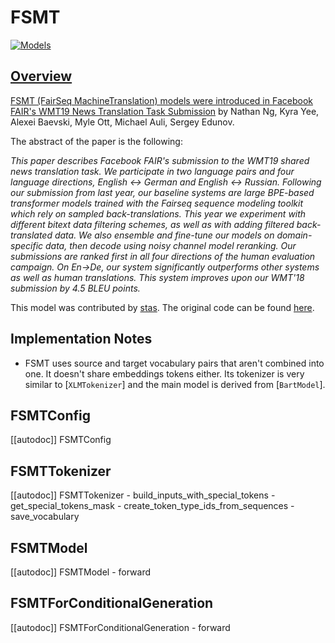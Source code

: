 <!--Copyright 2020 The HuggingFace Team. All rights reserved.

Licensed under the Apache License, Version 2.0 (the "License"); you may not use this file except in compliance with
the License. You may obtain a copy of the License at

http://www.apache.org/licenses/LICENSE-2.0

Unless required by applicable law or agreed to in writing, software distributed under the License is distributed on
an "AS IS" BASIS, WITHOUT WARRANTIES OR CONDITIONS OF ANY KIND, either express or implied. See the License for the
specific language governing permissions and limitations under the License.

⚠️ Note that this file is in Markdown but contain specific syntax for our doc-builder (similar to MDX) that may not be
rendered properly in your Markdown viewer.

-->

# FSMT

<div class="flex flex-wrap space-x-1">
<a href="https://huggingface.co/models?filter=fsmt">
<img alt="Models" src="https://img.shields.io/badge/All_model_pages-fsmt-blueviolet">
</div>

## Overview

FSMT (FairSeq MachineTranslation) models were introduced in [Facebook FAIR's WMT19 News Translation Task Submission](https://arxiv.org/abs/1907.06616) by Nathan Ng, Kyra Yee, Alexei Baevski, Myle Ott, Michael Auli, Sergey Edunov.

The abstract of the paper is the following:

*This paper describes Facebook FAIR's submission to the WMT19 shared news translation task. We participate in two
language pairs and four language directions, English <-> German and English <-> Russian. Following our submission from
last year, our baseline systems are large BPE-based transformer models trained with the Fairseq sequence modeling
toolkit which rely on sampled back-translations. This year we experiment with different bitext data filtering schemes,
as well as with adding filtered back-translated data. We also ensemble and fine-tune our models on domain-specific
data, then decode using noisy channel model reranking. Our submissions are ranked first in all four directions of the
human evaluation campaign. On En->De, our system significantly outperforms other systems as well as human translations.
This system improves upon our WMT'18 submission by 4.5 BLEU points.*

This model was contributed by [stas](https://huggingface.co/stas). The original code can be found
[here](https://github.com/pytorch/fairseq/tree/master/examples/wmt19).

## Implementation Notes

- FSMT uses source and target vocabulary pairs that aren't combined into one. It doesn't share embeddings tokens
  either. Its tokenizer is very similar to [`XLMTokenizer`] and the main model is derived from
  [`BartModel`].


## FSMTConfig

[[autodoc]] FSMTConfig

## FSMTTokenizer

[[autodoc]] FSMTTokenizer
    - build_inputs_with_special_tokens
    - get_special_tokens_mask
    - create_token_type_ids_from_sequences
    - save_vocabulary

## FSMTModel

[[autodoc]] FSMTModel
    - forward

## FSMTForConditionalGeneration

[[autodoc]] FSMTForConditionalGeneration
    - forward
